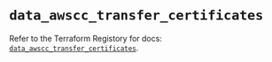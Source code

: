 # `data_awscc_transfer_certificates`

Refer to the Terraform Registory for docs: [`data_awscc_transfer_certificates`](https://registry.terraform.io/providers/hashicorp/awscc/0.70.0/docs/data-sources/transfer_certificates).
